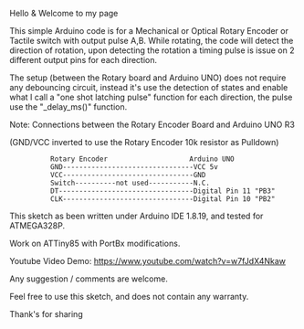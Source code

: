 Hello & Welcome to my page

This simple Arduino code is for a Mechanical or Optical Rotary Encoder or Tactile switch with output pulse A,B.
While rotating, the code will detect the direction of rotation, upon detecting the rotation
a timing pulse is issue on 2 different output pins for each direction.

The setup (between the Rotary board and Arduino UNO) does not require any debouncing circuit, instead it's use
the detection of states and enable what I call a "one shot latching pulse" function
for each direction, the pulse use the  "_delay_ms()" function.

Note: Connections between the Rotary Encoder Board and Arduino UNO R3

 (GND/VCC inverted to use the Rotary Encoder 10k resistor as Pulldown)

              Rotary Encoder                    Arduino UNO
              GND--------------------------------VCC 5v  
              VCC--------------------------------GND  
              Switch----------not used-----------N.C.
              DT---------------------------------Digital Pin 11 "PB3"
              CLK--------------------------------Digital Pin 10 "PB2"
              

This sketch as been written under Arduino IDE 1.8.19, and tested for ATMEGA328P.

Work on ATTiny85 with PortBx modifications.

Youtube Video Demo:  https://www.youtube.com/watch?v=w7fJdX4Nkaw

Any suggestion / comments are welcome.

Feel free to use this sketch, and does not contain any warranty.

Thank's for sharing

